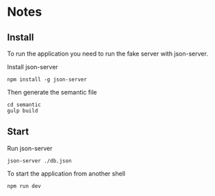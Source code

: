 # Notes

## Install

To run the application you need to run the fake server with json-server. 

Install json-server

```
npm install -g json-server
```

Then generate the semantic file

```
cd semantic
gulp build
```

## Start

Run json-server

```
json-server ./db.json
```

To start the application from another shell

```
npm run dev
```


